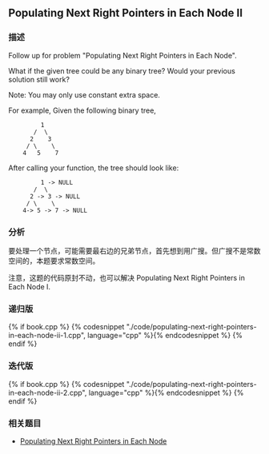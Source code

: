 ## Populating Next Right Pointers in Each Node II


### 描述

Follow up for problem "Populating Next Right Pointers in Each Node".

What if the given tree could be any binary tree? Would your previous solution still work?

Note: You may only use constant extra space.

For example,
Given the following binary tree,

```
         1
       /  \
      2    3
     / \    \
    4   5    7
```

After calling your function, the tree should look like:

```
         1 -> NULL
       /  \
      2 -> 3 -> NULL
     / \    \
    4-> 5 -> 7 -> NULL
```


### 分析

要处理一个节点，可能需要最右边的兄弟节点，首先想到用广搜。但广搜不是常数空间的，本题要求常数空间。

注意，这题的代码原封不动，也可以解决 Populating Next Right Pointers in Each Node I.


### 递归版

{% if book.cpp %}
  {% codesnippet "./code/populating-next-right-pointers-in-each-node-ii-1.cpp", language="cpp" %}{% endcodesnippet %}
{% endif %}


### 迭代版

{% if book.cpp %}
  {% codesnippet "./code/populating-next-right-pointers-in-each-node-ii-2.cpp", language="cpp" %}{% endcodesnippet %}
{% endif %}


### 相关题目


* [Populating Next Right Pointers in Each Node](populating-next-right-pointers-in-each-node.md)
